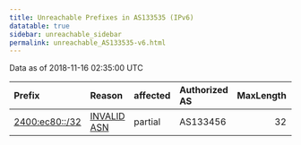 ```yaml
---
title: Unreachable Prefixes in AS133535 (IPv6)
datatable: true
sidebar: unreachable_sidebar
permalink: unreachable_AS133535-v6.html
---
```


Data as of 2018-11-16 02:35:00 UTC


<div class="datatable-begin"></div>

| Prefix                                                 | Reason                                                                                                 | affected   | Authorized AS   |   MaxLength | Anchor                                       |   unreachable /48s |
|:-------------------------------------------------------|:-------------------------------------------------------------------------------------------------------|:-----------|:----------------|------------:|:---------------------------------------------|-------------------:|
| [2400:ec80::/32](https://stat.ripe.net/2400:ec80::/32) | [INVALID ASN](https://rpki-validator.ripe.net/announcement-preview?asn=AS133535&prefix=2400:ec80::/32) | partial    | AS133456        |          32 | [APNIC](unreachable_APNIC_RPKI_Root-v6.html) |              65536 |

<div class="datatable-end"></div>
